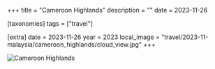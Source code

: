 +++
title = "Cameroon Highlands"
description = ""
date = 2023-11-26

[taxonomies]
tags = ["travel"]

[extra]
date = 2023-11-26
year = 2023
local_image = "travel/2023-11-malaysia/cameroon_highlands/cloud_view.jpg"
+++

![Cameroon Highlands](cloud_view.jpg)
